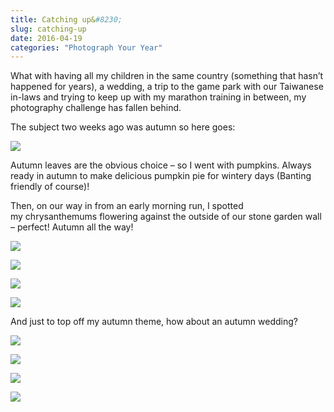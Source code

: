 ```yaml
---
title: Catching up&#8230;
slug: catching-up
date: 2016-04-19
categories: "Photograph Your Year"
---
```


<p>What with having all my children in the same country (something that hasn’t happened for years), a wedding, a trip to the game park with our Taiwanese in-laws and trying to keep up with my marathon training in between, my photography challenge has fallen behind.</p>
<p>The subject two weeks ago was autumn so here goes:</p>
<p><img src="http://res.cloudinary.com/dy6grlu8z/image/upload/v1558841921/ouddq5fubljd1otrv8lg.jpg"/></p>
<p>Autumn leaves are the obvious choice – so I went with pumpkins. Always ready in autumn to make delicious pumpkin pie for wintery days (Banting friendly of course)!</p>
<p>Then, on our way in from an early morning run, I spotted my chrysanthemums flowering against the outside of our stone garden wall – perfect! Autumn all the way!</p>
<p><img src="http://res.cloudinary.com/dy6grlu8z/image/upload/v1558841922/x9jtnehebcphebnyczwo.jpg"/></p>
<p><img src="http://res.cloudinary.com/dy6grlu8z/image/upload/v1558841923/sjw9gqufehzs8kvvx5hh.jpg"/></p>
<p><img src="http://res.cloudinary.com/dy6grlu8z/image/upload/v1558841924/plczu4e1m7iglj2g7qtd.jpg"/></p>
<p><img src="http://res.cloudinary.com/dy6grlu8z/image/upload/v1558841925/hqjaggzorgconxbwtnsm.jpg"/></p>
<p>And just to top off my autumn theme, how about an autumn wedding?</p>
<p><img src="http://res.cloudinary.com/dy6grlu8z/image/upload/v1558841926/vb1onpzvwdk58z4ktwii.jpg"/></p>
<p><img src="http://res.cloudinary.com/dy6grlu8z/image/upload/v1558841927/npke8splbyougoumcy3o.jpg"/></p>
<p><img src="http://res.cloudinary.com/dy6grlu8z/image/upload/v1558841928/hvgahv0wclo9wxtz4azr.jpg"/></p>
<p><img src="http://res.cloudinary.com/dy6grlu8z/image/upload/v1558841929/iged91yw2rhdc9efteav.jpg"/></p>
<p> </p>
<p> </p>
<p> </p>
<p> </p>







